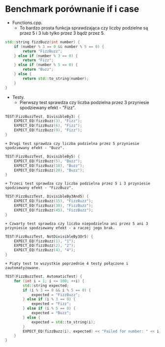 # Benchmark porównanie if i case 
                
+ Functions.cpp.
    + To bardzo prosta funkcja sprawdzająca czy liczby podzielne są przez 5 i 3 lub tylko przez 3 bądż przez 5.

```cpp
std::string fizzBuzz(int number) {
    if (number % 3 == 0 && number % 5 == 0) {
        return "FizzBuzz";
    } else if (number % 3 == 0) {
        return "Fizz";
    } else if (number % 5 == 0) {
        return "Buzz";
    } else {
        return std::to_string(number);
    }
}
```
+ Testy.
    + Pierwszy test sprawdza czy liczba podzielna przez 3 przyniesie spodziewany efekt - "Fizz".

```cpp
TEST(FizzBuzzTest, DivisibleBy3) {
    EXPECT_EQ(fizzBuzz(3), "Fizz");
    EXPECT_EQ(fizzBuzz(6), "Fizz");
    EXPECT_EQ(fizzBuzz(9), "Fizz");
}
```

    + Drugi test sprawdza czy liczba podzielna przez 5 przyniesie spodziewany efekt - "Buzz".

```cpp
TEST(FizzBuzzTest, DivisibleBy5) {
    EXPECT_EQ(fizzBuzz(5), "Buzz");
    EXPECT_EQ(fizzBuzz(10), "Buzz");
    EXPECT_EQ(fizzBuzz(20), "Buzz");
}
```

    + Trzeci test sprawdza czy liczba podzielna przez 5 i 3 przyniesie spodziewany efekt - "FizzBuzz".

```cpp
TEST(FizzBuzzTest, DivisibleBy3And5) {
    EXPECT_EQ(fizzBuzz(15), "FizzBuzz");
    EXPECT_EQ(fizzBuzz(30), "FizzBuzz");
    EXPECT_EQ(fizzBuzz(45), "FizzBuzz");
}
```

    + Czwarty test sprawdza czy liczba niepodzielna ani przez 5 ani 3 przyniesie spodziewany efekt - a raczej jego brak.

```cpp
TEST(FizzBuzzTest, NotDivisibleBy3Or5) {
    EXPECT_EQ(fizzBuzz(1), "1");
    EXPECT_EQ(fizzBuzz(2), "2");
    EXPECT_EQ(fizzBuzz(4), "4");
}
```


    + Piąty test to wszystkie poprzednie 4 testy połączone i zautomatyzowane.

```cpp
TEST(FizzBuzzTest, AutomaticTest) {
    for (int i = 1; i <= 100; ++i) {
        std::string expected;
        if (i % 3 == 0 && i % 5 == 0) {
            expected = "FizzBuzz";
        } else if (i % 3 == 0) {
            expected = "Fizz";
        } else if (i % 5 == 0) {
            expected = "Buzz";
        } else {
            expected = std::to_string(i);
        }
        EXPECT_EQ(fizzBuzz(i), expected) << "Failed for number: " << i;
    }
}
```
